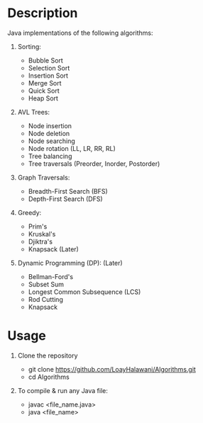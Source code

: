# Description

Java implementations of the following algorithms:

1. Sorting:
	- Bubble Sort
	- Selection Sort
	- Insertion Sort
	- Merge Sort
	- Quick Sort
	- Heap Sort

2. AVL Trees:
	- Node insertion
	- Node deletion
	- Node searching
	- Node rotation (LL, LR, RR, RL)
	- Tree balancing
	- Tree traversals (Preorder, Inorder, Postorder)

3. Graph Traversals:
	- Breadth-First Search (BFS)
	- Depth-First Search (DFS)

4. Greedy:
	- Prim's
	- Kruskal's
	- Djiktra's
	- Knapsack (Later)

5. Dynamic Programming (DP): (Later)
	- Bellman-Ford's
	- Subset Sum
	- Longest Common Subsequence (LCS)
	- Rod Cutting
	- Knapsack

# Usage

1. Clone the repository
	- git clone https://github.com/LoayHalawani/Algorithms.git
	- cd Algorithms

2. To compile & run any Java file:
	- javac <file_name.java>
	- java <file_name>

